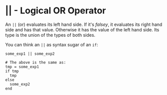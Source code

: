 # || - Logical OR Operator

An `||` (or) evaluates its left hand side. If it's *falsey*, it evaluates its right hand side and has that value. Otherwise it has the value of the left hand side. Its type is the union of the types of both sides.

You can think an `||` as syntax sugar of an `if`:

```crystal
some_exp1 || some_exp2

# The above is the same as:
tmp = some_exp1
if tmp
  tmp
else
  some_exp2
end
```
